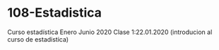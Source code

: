 # 108-Estadistica
Curso estadística Enero Junio 2020
Clase 1:22.01.2020 
(introducion al curso de estadistica)
